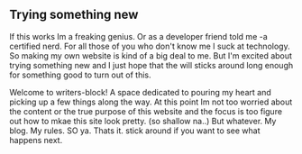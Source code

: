 Trying something new
---------------
If this works Im a freaking genius. Or as a developer friend told me -a certified nerd. For all those of you who don't know me I suck at technology. So making my own website is kind of a big deal to me. But I'm excited about trying something new and I just hope that the will sticks around long enough for something good  to turn out of this. 

Welcome to writers-block! A space dedicated to pouring my heart and picking up a few things along the way. At this point Im not too worried about the content or the true purpose of this website and the focus is too figure out how to mkae this site look pretty. (so shallow na..) But whatever. My blog. My rules. SO ya. Thats it. stick around if you want to see what happens next.
